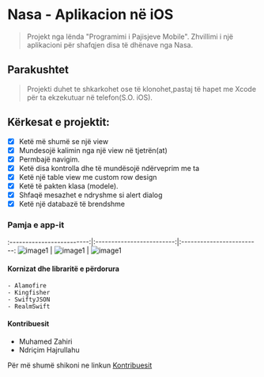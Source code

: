 # Nasa - Aplikacion në iOS 

>Projekt nga lënda "Programimi i Pajisjeve Mobile". Zhvillimi i një aplikacioni për shafqjen disa të dhënave nga Nasa.

## Parakushtet

>Projekti duhet te shkarkohet ose të klonohet,pastaj të hapet me Xcode për ta ekzekutuar në telefon(S.O. iOS).

## Kërkesat e projektit:
- [x] Ketë më shumë se një view
- [x] Mundesojë kalimin nga një view në tjetrën(at)
- [x] Permbajë navigim.
- [x] Ketë disa kontrolla dhe të mundësojë ndërveprim me ta
- [x] Ketë një table view me custom row design
- [x] Ketë të pakten klasa (modele).
- [x] Shfaqë mesazhet e ndryshme si alert dialog
- [x] Ketë një databazë të brendshme

### Pamja e app-it

:-------------------------:|:-------------------------:|:-------------------------:
![image1](https://i.imgur.com/q5HgRzJ.png)  |  ![image1](https://i.imgur.com/DDHjAoM.png)  |  ![image1](https://i.imgur.com/rgyOGsY.png)

#### Kornizat dhe libraritë e përdorura

```
- Alamofire
- Kingfisher
- SwiftyJSON
- RealmSwift

```

#### Kontribuesit

* Muhamed Zahiri 
* Ndriçim Hajrullahu

Për më shumë shikoni ne linkun [Kontribuesit](https://github.com/MacokuX/Projekti_iOS/graphs/contributors)
